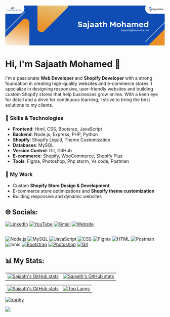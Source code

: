 ![Banner](https://github.com/SajaathMohamed/SajaathMohamed/blob/main/Blue%20and%20White%20Geometric%20Modern%20Personal%20LinkedIn%20Banner%20(1).png?raw=true)


# Hi, I'm Sajaath Mohamed 👋

I'm a passionate **Web Developer** and **Shopify Developer** with a strong foundation in creating high-quality websites and e-commerce stores. I specialize in designing responsive, user-friendly websites and building custom Shopify stores that help businesses grow online. With a keen eye for detail and a drive for continuous learning, I strive to bring the best solutions to my clients.

### 🔧 Skills & Technologies

- **Frontend**: Html, CSS, Bootsrap, JavaScript
- **Backend**: Node.js, Express, PHP, Python
- **Shopify**: Shopify Liquid, Theme Customization
- **Databases**: MySQL
- **Version Control**: Git, GitHub
- **E-commerce**: Shopify, WooCommerce, Shopify Plus
- **Tools**: Figma, Photoshop, Php storm, Vs code, Postman

### 💼 My Work

- Custom **Shopify Store Design & Development**
- E-commerce store optimizations and **Shopify theme customization**
- Building responsive and dynamic websites

## 🌐 Socials:

[![LinkedIn](https://img.shields.io/badge/LinkedIn-0A66C2?style=for-the-badge&logo=linkedin&logoColor=white)](https://www.linkedin.com/in/mohamed-sajaath/)
[![YouTube](https://img.shields.io/badge/YouTube-FF0000?style=for-the-badge&logo=youtube&logoColor=white)](https://www.youtube.com/@mohamedsajaath9873)
[![Gmail](https://img.shields.io/badge/Gmail-D14836?style=for-the-badge&logo=gmail&logoColor=white)](mailto:sajaath@baylanka.net)
[![Website](https://img.shields.io/badge/Website-4285F4?style=for-the-badge&logo=google-chrome&logoColor=white)](https://mohamedsajaath.github.io/devblog/)

##

![Node.js](https://img.shields.io/badge/Node.js-339933?style=for-the-badge&logo=nodedotjs&logoColor=white)
![MySQL](https://img.shields.io/badge/MySQL-4479A1?style=for-the-badge&logo=mysql&logoColor=white)
![JavaScript](https://img.shields.io/badge/JavaScript-F7DF1E?style=for-the-badge&logo=javascript&logoColor=black)
![CSS](https://img.shields.io/badge/CSS-1572B6?style=for-the-badge&logo=css3&logoColor=white)
![Figma](https://img.shields.io/badge/Figma-F24E1E?style=for-the-badge&logo=figma&logoColor=white)
![HTML](https://img.shields.io/badge/HTML-E34F26?style=for-the-badge&logo=html5&logoColor=white)
![Postman](https://img.shields.io/badge/Postman-FF6C37?style=for-the-badge&logo=postman&logoColor=white)
![Ionic](https://img.shields.io/badge/Ionic-3880FF?style=for-the-badge&logo=ionic&logoColor=white)
[![Bootstrap](https://img.shields.io/badge/Bootstrap-7952B3?style=for-the-badge&logo=bootstrap&logoColor=white)](https://getbootstrap.com/)
[![Photoshop](https://img.shields.io/badge/Adobe%20Photoshop-31A8FF?style=for-the-badge&logo=adobe%20photoshop&logoColor=white)](https://www.adobe.com/products/photoshop.html)
[![Git](https://img.shields.io/badge/Git-F05032?style=for-the-badge&logo=git&logoColor=white)](https://git-scm.com/)


## 📊 My Stats:

<table>
  <tr>
     <td> 
    <a href="https://github.com/SajaathMohamed/README.md">
      <img src="https://streak-stats.demolab.com/?user=SajaathMohamed&theme=default" alt="Sajaath's GitHub stats" />
    </a>
    </td>
  
   <td><a href="https://github.com/SajaathMohamed/README.md">
      <img src="https://github-readme-stats.vercel.app/api?username=SajaathMohamed&show_icons=true&theme=default&rank_icon=github" alt="Sajaath's GitHub stats" />
    </a></td>
  </tr>
</table>

<table>
  <tr>
   <td><a href="https://github.com/SajaathMohamed/README.md">
      <img src="https://github-contributor-stats.vercel.app/api?username=SajaathMohamed&limit=5&theme=default" alt="Sajaath's GitHub stats" />
    </a></td>
    <td><a href="https://github.com/SajaathMohamed/README.md">
      <img src="https://github-readme-stats.vercel.app/api/top-langs/?username=SajaathMohamed&layout=compact&theme=default" alt="Top Langs" />
    </a></td>
  </tr>
</table>

[![trophy](https://github-profile-trophy.vercel.app/?username=SajaathMohamed&rank=SECRET,SSS,SS,S,AAA,AA,A,B,C)](https://github.com/ryo-ma/github-profile-trophy)

[![](https://visitcount.itsvg.in/api?id=SajaathMohamed&label=Profile%20Views&color=12&icon=0&pretty=true)](https://visitcount.itsvg.in)
<!---
VathanSilva/VathanSilva is a ✨ special ✨ repository because its `README.md` (this file) appears on your GitHub profile.
You can click the Preview link to take a look at your changes.
--->
